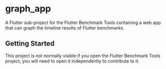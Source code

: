 # graph_app

A Flutter sub-project for the Flutter Benchmark Tools containing a web app that can
graph the timeline results of Flutter benchmarks.

## Getting Started

This project is not normally visible if you open the Flutter Benchmark Tools project,
you will need to open it independently to contribute to it.